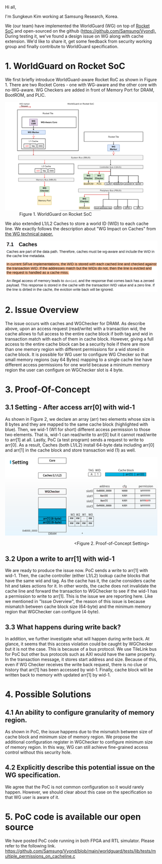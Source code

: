 Hi all,


I'm Sungkeun Kim working at Samsung Research, Korea.


We (our team) have implemented the WorldGuard (WG) on top of [Rocket SoC](https://github.com/ucb-bar/chipyard) and open-sourced on the github ([https://github.com/Samsung/Vyond).](https://github.com/Samsung/Vyond)
During testing it, we've found a design issue on WG along with cache extension. We'd like to share it, get some feedback from security working group and finally contribute to WorldGuard specification.


# 1. WorldGuard on Rocket SoC
We first briefly introduce WorldGuard-aware Rocket RoC as shown in Figure 1.
There are two Rocket Cores - one with WG-aware and the other core with no-WG-aware. WG Checkers are added in front of Memory Port for DRAM, BootROM, and PLIC.

![WorldGuard Overview](./images/overview.png)
                           Figure 1. WorldGuard on Rocket SoC


We also extended L1/L2 Caches to store a world ID (WID) to each cache line. We exactly follows the description about "WG Impact on Caches" from [the WG technical paper.](https://sifive.cdn.prismic.io/sifive/31b03c05-70fa-4dd8-bb06-127fdb4ba85a_WorldGuard-Technical-Paper_v2.4.pdf)

![quote](./images/wg_cache_ext.png)


# 2. Issue Overview
The issue occurs with caches and WGChecker for DRAM. As describe above, upon an access request (read/write) with a transaction wid, the cache allows to full access to the entire cache block if both tag and wid in transaction match with each of them in cache block.
However, giving a full access to the entire cache block can be a security hole if there are more than one memory region with different permissions for a wid stored in cache block.
It is possible for WG user to configure WG Checker so that small memory regions (say 64 Bytes) mapping to a single cache line have different access permissions for one world because a minimum memory region the user can configure on WGChecker slot is 4 byte.


# 3. Proof-Of-Concept
## 3.1 Setting - After access arr[0] with wid-1
As shown in Figure 2, we declare an array (arr) two elements whose size is 8 bytes and they are mapped to the same cache block (highlighted with blue).
Then, we wid-1 (W1 for short) different access permission to those two elements. That is, wid-1 can read/write to arr[0] but it cannot read/write to arr[1] at all.
Lastly, PoC (a test program) sends a request to write to arr[0]. As a result, Caches (both L1/L2) install 64-byte data including arr[0] and arr[1] in the cache block and store transaction wid (1) as well.

![poc setting](./images/poc_setting.png)


                                                          <Figure 2. Proof-of-Concept Setting>


## 3.2 Upon a write to arr[1] with wid-1
We are ready to produce the issue now. PoC sends a write to arr[1] with wid-1. Then, the cache controller (either L1/L2) lookup cache blocks that have the same wid and tag. As the cache has it, the cache considers cache hit and takes actions for it. In other words, the cache does not invalidate the cache line and forward the transaction to WGChecker to see if the wid-1 has a permission to write to arr[1]. This is the issue we are reporting here.
Like we mentioned in "Issue Overview", the reason of this issue is because mismatch between cache block size (64-byte) and the minimum memory region that WGChecker can configure (4-byte). 


## 3.3 What happens during write back?
In addition, we further investigate what will happen during write back. At glance, it seems that this access violation could be caught by WGChecker but it is not the case.
This is because of a bus protocol. We use TileLink bus for PoC but other bus protocols such as AXI would have the same property. In the transaction message, it stores start address and size. Because of this, even if WG Checker receives the write back request, there is no clue or history that arr[1] has been accessed by wid-1. Finally, cache block will be written back to memory with updated arr[1] by wid-1.


# 4. Possible Solutions
## 4.1 An ability to configure granularity of memory region.
As shown in PoC, the issue happens due to the mismatch between size of cache block and minimum size of memory region. We propose the additional configuration register in WGChecker to configure minimum size of memory region.
In this way, WG can still achieve fine-grained access control without this security hole.


## 4.2 Explicitly describe this potential issue on the WG specification.
We agree that the PoC is not common configuration so it would rarely happen. However, we should clear about this case on the specification so that WG user is aware of it.


# 5. PoC code is available our open source
We have posted PoC code running in both FPGA and RTL simulator. Please refer to the following link.
https://github.com/Samsung/Vyond/blob/main/worldguard/tests/lib/tests/multiple_permissions_on_cacheline.c

